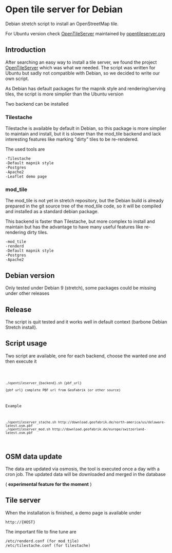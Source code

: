 # Open tile server for Debian
Debian stretch script to install an OpenStreetMap tile.

For Ubuntu version check [OpenTileServer](https://github.com/AcuGIS/OpenTileServer)
maintained by [opentileserver.org](https://opentileserver.org)

## Introduction
After searching an easy way to install a tile server, we found the project
[OpenTileServer](https://github.com/AcuGIS/OpenTileServer) which was what
we needed. The script was written for Ubuntu but sadly not compatible with 
Debian, so we decided to write our own script.

As Debian has default packages for the mapnik style and rendering/serving
tiles, the script is more simplier than the Ubuntu version

Two backend can be installed

### Tilestache
Tilestache is available by default in Debian, so this package is more simplier
to maintain and install, but it is slower than the mod_tile backend and lack
interesting features like marking "dirty" tiles to be re-rendered.

The used tools are

    -Tilestache
    -Default mapnik style
    -Postgres
    -Apache2
    -Leaflet demo page

### mod_tile
The mod_tile is not yet in stretch repository, but the Debian build is already prepared
in the git source tree of the mod_tile code, so it will be compiled and installed
as a standard debian package.

This backend is faster than Tilestache, but more complex to install and maintain
but has the advantage to have many useful features like re-rendering dirty tiles.

    -mod_tile
    -renderd
    -Default mapnik style    
    -Postgres
    -Apache2

## Debian version
Only tested under Debian 9 (stretch), some packages could be missing under other
releases

## Release
The script is quit tested and it works well in default context (barbone Debian Stretch install).

## Script usage
Two script are available, one for each backend, choose the wanted one and then
execute it

<code>

    ./opentileserver_{backend}.sh {pbf_url}

    {pbf_url} complete PBF url from GeoFabrik (or other source)

Example

    ./opentileserver_stache.sh http://download.geofabrik.de/north-america/us/delaware-latest.osm.pbf
    ./opentileserver_mod.sh http://download.geofabrik.de/europe/switzerland-latest.osm.pbf
    
</code>

## OSM data update
The data are updated via osmosis, the tool is executed once a day with
a cron job. The updated data will be downloaded and merged in the database

( **experimental feature for the moment** )

## Tile server
When the installation is finished, a demo page is available under

    http://{HOST}
    

The important file to fine tune are

    /etc/renderd.conf (for mod_tile)
    /etc/tilestache.conf (for tilestache)
    
